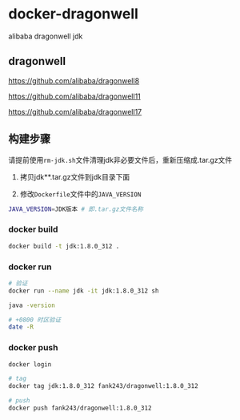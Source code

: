 # docker-dragonwell

alibaba dragonwell jdk

## dragonwell

<https://github.com/alibaba/dragonwell8>

<https://github.com/alibaba/dragonwell11>

<https://github.com/alibaba/dragonwell17>

## 构建步骤

请提前使用`rm-jdk.sh`文件清理jdk非必要文件后，重新压缩成.tar.gz文件

1. 拷贝jdk**.tar.gz文件到jdk目录下面

2. 修改`Dockerfile`文件中的`JAVA_VERSION`

```bash
JAVA_VERSION=JDK版本 # 即.tar.gz文件名称
```

### docker build

```bash
docker build -t jdk:1.8.0_312 .
```

### docker run

```bash
# 验证
docker run --name jdk -it jdk:1.8.0_312 sh

java -version

# +0800 时区验证
date -R
```

### docker push

```bash
docker login

# tag  
docker tag jdk:1.8.0_312 fank243/dragonwell:1.8.0_312

# push
docker push fank243/dragonwell:1.8.0_312
```
